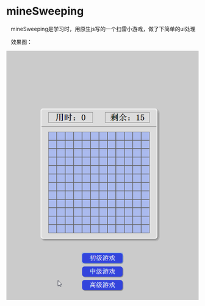# mineSweeping

    mineSweeping是学习时，用原生js写的一个扫雷小游戏，做了下简单的ui处理
    
    效果图：
    
![](https://github.com/HLyong/mineSweeping/blob/master/gif/1.gif)
